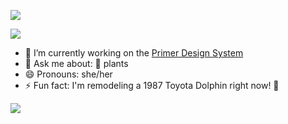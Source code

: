 ![](https://img1.picmix.com/output/stamp/normal/2/4/2/9/449242_369a1.gif)


![](https://www.fillster.com/images/comments/525c.gif)
- 🔭 I’m currently working on the [Primer Design System](https://primer.style)
- 💬 Ask me about: 🌱 plants
- 😄 Pronouns: she/her
- ⚡ Fun fact: I'm remodeling a 1987 Toyota Dolphin right now! 🐬


![](https://lh3.googleusercontent.com/proxy/6tDb-KqBgtf6B0gzL-XEtpDe9jDcx67OCfpK59AgoUHasnmYxhXkHo-0rKVtRxOevRSUgh8WGrwdoTW5t4c86IK0TQq-sJqfczUc3c1g4WjJlIFjQGoxO7SzHQ)
